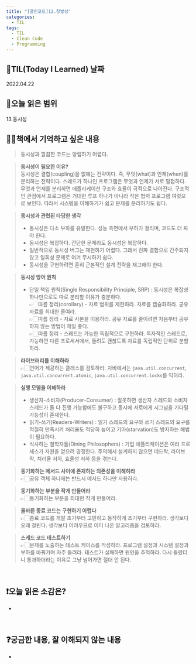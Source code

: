 ```yaml
---
title: "[클린코드]12.창발성"
categories:
  - TIL
tags:
  - TIL
  - Clean Code
  - Programming
---
```


## 📆TIL(Today I Learned) 날짜

2022.04.22

## 📑오늘 읽은 범위

13.동시성

## ✍🏻책에서 기억하고 싶은 내용

> 동시성과 깔끔한 코드는 양립하기 어렵다.

> **동시성이 필요한 이유?**  
> 동시성은 결합(coupling)을 없애는 전략이다. 즉, 무엇(what)과 언제(when)를 분리하는 전략이다. 스레드가 하나인 프로그램은 무엇과 언제가 서로 밀접하다.  
> 무엇과 언제를 분리하면 애플리케이션 구조와 효율이 극적으로 나아진다. 구조적인 관점에서 프로그램은 거대한 루프 하나가 아니라 작은 협력 프로그램 여럿으로 보인다. 따라서 시스템을 이해하기가 쉽고 문제를 분리하기도 쉽다.

> **동시성과 관련된 타당한 생각**
>
> - 동시성은 다소 부하를 유발한다. 성능 측면에서 부하가 걸리며, 코드도 더 짜야 한다.
> - 동시성은 복잡하다. 간단한 문제라도 동시성은 복잡하다.
> - 일반적으로 동시성 버그는 재현하기 어렵다. 그래서 진짜 결함으로 간주되지 않고 일회성 문제로 여겨 무시하기 쉽다.
> - 동시성을 구현하려면 흔히 근본적인 설계 전략을 재고해야 한다.

> **동시성 방어 원칙**
>
> - 단일 책임 원칙(Single Responsibility Principle, SRP) : 동시성은 복잡성 하나만으로도 따로 분리할 이유가 충분하다.  
>   👉🏻따름 정리(corollary) - 자료 범위를 제한하라.
>   자료를 캡슐화하라. 공유 자료를 최대한 줄여라.  
>   👉🏻따름 정리 - 자료 사본을 이용하라.
>   공유 자료를 줄이려면 처음부터 공유하지 않는 방법이 제일 좋다.  
>   👉🏻따름 정리 - 스레드는 가능한 독립적으로 구현하라.
>   독자적인 스레드로, 가능하면 다른 프로세서에서, 돌려도 괜찮도록 자료를 독립적인 단위로 분할하라.

> **라이브러리를 이해하라**  
> 👉🏻언어가 제공하는 클래스를 검토하라. 자바에서는 `java.util.concurrent`, `java.util.concurrent.atomic`, `java.util.concurrent.locks`를 익혀라.

> **실행 모델을 이해하라**
>
> - 생산자-소비자(Producer-Consumer) : 잘못하면 생산자 스레드와 소비자 스레드가 둘 다 진행 가능함에도 불구하고 동시에 서로에게 시그널을 기다릴 가능성이 존재한다.
> - 읽기-쓰기(Readers-Writers) : 읽기 스레드의 요구와 쓰기 스레드의 요구를 적절히 만족시켜 처리율도 적당히 높이고 기아(starvation)도 방지하는 해법이 필요하다.
> - 식사하는 철학자들(Dining Philosophers) : 기업 애플리케이션은 여러 프로세스가 자원을 얻으려 경쟁한다. 주의해서 설계하지 않으면 데드락, 라이브락, 처리율 저하, 효율성 저하 등을 겪는다.

> **동기화하는 메서드 사이에 존재하는 의존성을 이해하라**  
> 👉🏻공유 객체 하나에는 반드시 메서드 하나만 사용하라.

> **동기화하는 부분을 작게 만들어라**  
> 👉🏻동기화하는 부분을 최대한 작게 만들어라.

> **올바른 종료 코드는 구현하기 어렵다**  
> 👉🏻종료 코드를 개발 초기부터 고민하고 동작하게 초기부터 구현하라. 생각보다 오래 걸린다. 생각보다 어려우므로 이미 나온 알고리즘을 검토하라.

> **스레드 코드 테스트하기**  
> 👉🏻문제를 노출하는 테스트 케이스를 작성하라. 프로그램 설정과 시스템 설정과 부하를 바꿔가며 자주 돌려라. 테스트가 실패하면 원인을 추적하라. 다시 돌렸더니 통과하더라는 이유로 그냥 넘어가면 절대 안 된다.

<br />

## ❗오늘 읽은 소감은?

-

<br />

## ❓궁금한 내용, 잘 이해되지 않는 내용

-

